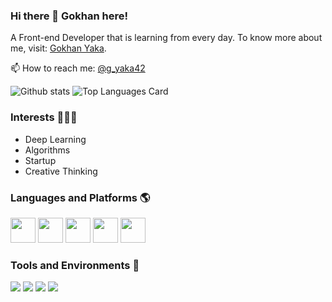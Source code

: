 ### Hi there 👋 Gokhan here!



<p>
A Front-end Developer that is learning from every day. To know more about me, visit: <a href="http://www.gokhanyaka.com/">Gokhan Yaka</a>.
</p>


📫 How to reach me: <a href="https://twitter.com/g_yaka42">@g_yaka42</a>


![Github stats](https://github-readme-stats.vercel.app/api?username=gyaka42&theme=highcontrast&show_icons=true&count_private=true)
![Top Languages Card](https://github-readme-stats.vercel.app/api/top-langs/?username=gyaka42&layout=compact)


### Interests 👨🏻‍💻
- Deep Learning
- Algorithms
- Startup
- Creative Thinking

### Languages and Platforms 🌎

<code><img height="40" src="https://raw.githubusercontent.com/shinokada/shinokada/master/assets/javascript.png"></code>
<code><img height="40" src="https://raw.githubusercontent.com/shinokada/shinokada/master/assets/visual-studio-code.png"></code>
<code><img height="40" src="https://cdn.freebiesupply.com/logos/large/2x/react-1-logo-png-transparent.png"></code>
<code><img height="40" src="https://cdn.freebiesupply.com/logos/large/2x/css3-logo-png-transparent.png"></code>
<code><img height="40" src="https://cdn.freebiesupply.com/logos/large/2x/html5-logo-png-transparent.png"></code>

### Tools and Environments 🔧
<p>
<img src="https://img.shields.io/badge/OS-Windows-organge?logo=Windows">
<img src="https://shields.io/badge/MacOS--9cf?logo=Apple&style=social">
<img src="https://img.shields.io/badge/OS-Chrome-organge?logo=Chrome">
<img src="https://img.shields.io/badge/Editor-VSCode-green?logo=Visual%20Studio%20Code">
</a>
</p>
